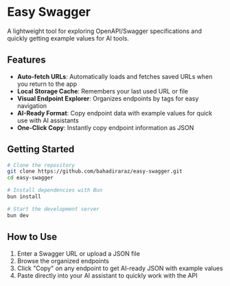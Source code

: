 # Easy Swagger

A lightweight tool for exploring OpenAPI/Swagger specifications and quickly getting example values for AI tools.

## Features

- **Auto-fetch URLs**: Automatically loads and fetches saved URLs when you return to the app
- **Local Storage Cache**: Remembers your last used URL or file
- **Visual Endpoint Explorer**: Organizes endpoints by tags for easy navigation
- **AI-Ready Format**: Copy endpoint data with example values for quick use with AI assistants
- **One-Click Copy**: Instantly copy endpoint information as JSON

## Getting Started

```bash
# Clone the repository
git clone https://github.com/bahadiraraz/easy-swagger.git
cd easy-swagger

# Install dependencies with Bun
bun install

# Start the development server
bun dev
```

## How to Use

1. Enter a Swagger URL or upload a JSON file
2. Browse the organized endpoints
3. Click "Copy" on any endpoint to get AI-ready JSON with example values
4. Paste directly into your AI assistant to quickly work with the API
